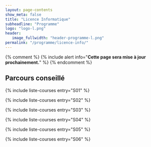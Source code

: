 ```yaml
---
layout: page-contents
show_meta: false
title: "Licence Informatique"
subheadline: "Programme"
logo: "logo-l.png"
header:
   image_fullwidth: "header-programme-l.png"
permalink: "/programme/licence-info/"
---
```


{% comment %}
{% include alert info="<b>Cette page sera mise à jour prochainement.</b>" %}
{% endcomment %}




## Parcours conseillé ##

{% include liste-courses entry="S01" %}

{% include liste-courses entry="S02" %}

{% include liste-courses entry="S03" %}

{% include liste-courses entry="S04" %}

{% include liste-courses entry="S05" %}

{% include liste-courses entry="S06" %}
